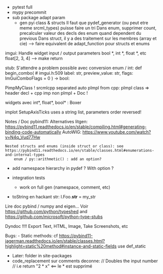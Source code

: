 * pytest full
* mypy precommit
* sub package adapt param
  * gen pyi class & structs
  Il faut que pydef_generator (ou peut etre meme srcml_types) puisse faire un tri
  Dans enum, supprimer count, precalculer valeur des decls des enum quand dependent du previous
  Dans struct, il y a des traitement sur les membres (array et cie)
  --> faire equivalent de adapt_function pour structs et enums


imgui: Handle widget input / output parameters
        bool *, int *, float *, etc
        float[2, 3, 4]
        --> make return


stub:
    S'attendre a problem possible avec conversion enum / int:
        def begin_combo(    # imgui.h:509
        label: str,
        preview_value: str,
        flags: ImGuiComboFlags = 0
        ) -> bool:


PimpMyClass !
    srcmlcpp separated
    auto pImpl from cpp: pImpl class  => header decl + cpp imp non pImpl + Doc !


widgets avec int*, float*, bool* : Boxer

implot SetupAxisTicks uses a string list, parameters order reversed!



Notes / Doc pybind11:
    Alternatives litgen:
        https://pybind11.readthedocs.io/en/stable/compiling.html#generating-binding-code-automatically
        AutoWIG:
            https://www.youtube.com/watch?v=N4q_Vud77Hw

    Nested structs and enums (inside struct or class): see https://pybind11.readthedocs.io/en/stable/classes.html#enumerations-and-internal-types
        enum / py::arithmetic() : add an option?

- add namespace hierarchy in pydef ? With option ?
- integration tests
    - work on full gen (namespace, comment, etc)


- toString en hackant str:
    l.Foo.__str__ = my_str


Lire doc pybind / numpy and eigen...
Voir https://github.com/python/typeshed and https://github.com/microsoft/python-type-stubs


Dyndoc !!!!
    Export Text, HTML, Image, Take Screenshots, etc



Bugs:
    - Static methods: cf https://pybind11-jagerman.readthedocs.io/en/stable/classes.html?highlight=static%20method#instance-and-static-fields
        use def_static

- Later: folder in site-packages
- code_replacement sur comments deconne:
    // Doubles the input number
    // i.e return "2 * x"    <== le * est supprimé

